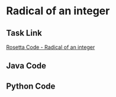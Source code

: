 # Radical of an integer

## Task Link
[Rosetta Code - Radical of an integer](https://rosettacode.org/wiki/Radical_of_an_integer)

## Java Code
## Python Code

